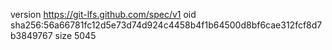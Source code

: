 version https://git-lfs.github.com/spec/v1
oid sha256:56a66781fc12d5e73d74d924c4458b4f1b64500d8bf6cae312fcf8d7b3849767
size 5045
